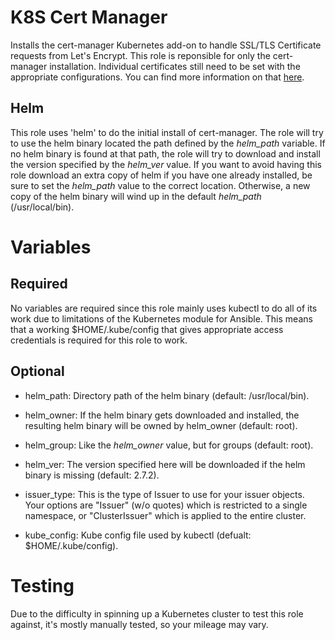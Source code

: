# K8S Cert Manager

Installs the cert-manager Kubernetes add-on to handle SSL/TLS Certificate
requests from Let's Encrypt. This role is reponsible for only the cert-manager
installation. Individual certificates still need to be set with the
appropriate configurations. You can find more information on that [here](https://gitlab.triumf.ca/docs/kubernetes/blob/master/kubernetes-letsencrypt.md#create-certificates).

## Helm

This role uses 'helm' to do the initial install of cert-manager. The role will
try to use the helm binary located the path defined by the _helm\_path_
variable. If no helm binary is found at that path, the role will try to download
and install the version specified by the _helm\_ver_ value. If you want to avoid
having this role download an extra copy of helm if you have one already installed,
be sure to set the _helm\_path_ value to the correct location. Otherwise, a new
copy of the helm binary will wind up in the default _helm\_path_ (/usr/local/bin).

# Variables

## Required

No variables are required since this role mainly uses kubectl to
do all of its work due to limitations of the Kubernetes module for
Ansible. This means that a working $HOME/.kube/config that gives appropriate
access credentials is required for this role to work.

## Optional

* helm\_path: Directory path of the helm binary (default: /usr/local/bin).

* helm\_owner: If the helm binary gets downloaded and installed, the resulting
helm binary will be owned by helm\_owner (default: root).

* helm\_group: Like the _helm\_owner_ value, but for groups (default: root).

* helm\_ver: The version specified here will be downloaded if the helm binary
is missing (default: 2.7.2).

* issuer\_type: This is the type of Issuer to use for your issuer objects.
Your options are "Issuer" (w/o quotes) which is restricted to a single
namespace, or "ClusterIssuer" which is applied to the entire cluster. 

* kube\_config: Kube config file used by kubectl (defualt: $HOME/.kube/config).

# Testing

Due to the difficulty in spinning up a Kubernetes cluster to test this role
against, it's mostly manually tested, so your mileage may vary.
